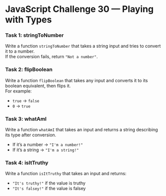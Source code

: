 # JavaScript Challenge 30 — Playing with Types

### **Task 1: stringToNumber**
Write a function `stringToNumber` that takes a string input and tries to convert it to a number.  
If the conversion fails, return `"Not a number"`.

### **Task 2: flipBoolean**
Write a function `flipBoolean` that takes any input and converts it to its boolean equivalent, then flips it.  
For example:  
- `true` → `false`  
- `0` → `true`

### **Task 3: whatAmI**
Write a function `whatAmI` that takes an input and returns a string describing its type after conversion.  
- If it’s a number → `"I'm a number!"`  
- If it’s a string → `"I'm a string!"`

### **Task 4: isItTruthy**
Write a function `isItTruthy` that takes an input and returns:  
- `"It's truthy!"` if the value is truthy  
- `"It's falsey!"` if the value is falsey
